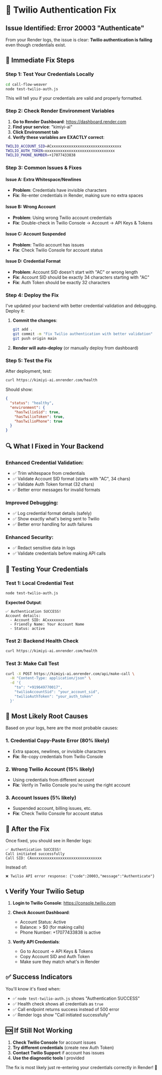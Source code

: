 # 🔐 Twilio Authentication Fix

## **Issue Identified: Error 20003 "Authenticate"**

From your Render logs, the issue is clear: **Twilio authentication is failing** even though credentials exist.

## 🎯 **Immediate Fix Steps**

### **Step 1: Test Your Credentials Locally**

```bash
cd call-flow-weaver
node test-twilio-auth.js
```

This will tell you if your credentials are valid and properly formatted.

### **Step 2: Check Render Environment Variables**

1. **Go to Render Dashboard**: https://dashboard.render.com
2. **Find your service**: "kimiyi-ai"
3. **Click Environment tab**
4. **Verify these variables are EXACTLY correct**:

```bash
TWILIO_ACCOUNT_SID=ACxxxxxxxxxxxxxxxxxxxxxxxxxxxxxxxx
TWILIO_AUTH_TOKEN=xxxxxxxxxxxxxxxxxxxxxxxxxxxxxxxx
TWILIO_PHONE_NUMBER=+17077433838
```

### **Step 3: Common Issues & Fixes**

#### **Issue A: Extra Whitespace/Newlines**
- **Problem**: Credentials have invisible characters
- **Fix**: Re-enter credentials in Render, making sure no extra spaces

#### **Issue B: Wrong Account**
- **Problem**: Using wrong Twilio account credentials
- **Fix**: Double-check in Twilio Console → Account → API Keys & Tokens

#### **Issue C: Account Suspended**
- **Problem**: Twilio account has issues
- **Fix**: Check Twilio Console for account status

#### **Issue D: Credential Format**
- **Problem**: Account SID doesn't start with "AC" or wrong length
- **Fix**: Account SID should be exactly 34 characters starting with "AC"
- **Fix**: Auth Token should be exactly 32 characters

### **Step 4: Deploy the Fix**

I've updated your backend with better credential validation and debugging. Deploy it:

1. **Commit the changes**:
   ```bash
   git add .
   git commit -m "Fix Twilio authentication with better validation"
   git push origin main
   ```

2. **Render will auto-deploy** (or manually deploy from dashboard)

### **Step 5: Test the Fix**

After deployment, test:

```bash
curl https://kimiyi-ai.onrender.com/health
```

Should show:
```json
{
  "status": "healthy",
  "environment": {
    "hasTwilioSid": true,
    "hasTwilioToken": true,
    "hasTwilioPhone": true
  }
}
```

## 🔍 **What I Fixed in Your Backend**

### **Enhanced Credential Validation**:
- ✅ Trim whitespace from credentials
- ✅ Validate Account SID format (starts with "AC", 34 chars)
- ✅ Validate Auth Token format (32 chars)
- ✅ Better error messages for invalid formats

### **Improved Debugging**:
- ✅ Log credential format details (safely)
- ✅ Show exactly what's being sent to Twilio
- ✅ Better error handling for auth failures

### **Enhanced Security**:
- ✅ Redact sensitive data in logs
- ✅ Validate credentials before making API calls

## 🧪 **Testing Your Credentials**

### **Test 1: Local Credential Test**
```bash
node test-twilio-auth.js
```

**Expected Output**:
```
✅ Authentication SUCCESS!
Account details:
  - Account SID: ACxxxxxxxx
  - Friendly Name: Your Account Name
  - Status: active
```

### **Test 2: Backend Health Check**
```bash
curl https://kimiyi-ai.onrender.com/health
```

### **Test 3: Make Call Test**
```bash
curl -X POST https://kimiyi-ai.onrender.com/api/make-call \
  -H "Content-Type: application/json" \
  -d '{
    "to": "+919649770017",
    "twilioAccountSid": "your_account_sid",
    "twilioAuthToken": "your_auth_token"
  }'
```

## 🎯 **Most Likely Root Causes**

Based on your logs, here are the most probable causes:

### **1. Credential Copy-Paste Error (80% likely)**
- Extra spaces, newlines, or invisible characters
- **Fix**: Re-copy credentials from Twilio Console

### **2. Wrong Twilio Account (15% likely)**
- Using credentials from different account
- **Fix**: Verify in Twilio Console you're using the right account

### **3. Account Issues (5% likely)**
- Suspended account, billing issues, etc.
- **Fix**: Check Twilio Console for account status

## 🚀 **After the Fix**

Once fixed, you should see in Render logs:
```
✅ Authentication SUCCESS!
Call initiated successfully
Call SID: CAxxxxxxxxxxxxxxxxxxxxxxxxxxxxxxxx
```

Instead of:
```
❌ Twilio API error response: {"code":20003,"message":"Authenticate"}
```

## 📞 **Verify Your Twilio Setup**

1. **Login to Twilio Console**: https://console.twilio.com
2. **Check Account Dashboard**:
   - Account Status: Active
   - Balance: > $0 (for making calls)
   - Phone Number: +17077433838 is active

3. **Verify API Credentials**:
   - Go to Account → API Keys & Tokens
   - Copy Account SID and Auth Token
   - Make sure they match what's in Render

## ✅ **Success Indicators**

You'll know it's fixed when:
- ✅ `node test-twilio-auth.js` shows "Authentication SUCCESS"
- ✅ Health check shows all credentials as `true`
- ✅ Call endpoint returns success instead of 500 error
- ✅ Render logs show "Call initiated successfully"

## 🆘 **If Still Not Working**

1. **Check Twilio Console** for account issues
2. **Try different credentials** (create new Auth Token)
3. **Contact Twilio Support** if account has issues
4. **Use the diagnostic tools** I provided

The fix is most likely just re-entering your credentials correctly in Render! 🎯
